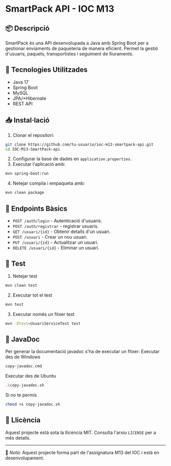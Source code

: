 # SmartPack API - IOC M13

## 📦 Descripció

SmartPack és una API desenvolupada a Java amb Spring Boot per a gestionar enviaments de paqueteria de manera eficient. Permet la gestió d'usuaris, paquets, transportistes i seguiment de lliuraments.

## 🚀 Tecnologies Utilitzades

- Java 17
- Spring Boot
- MySQL
- JPA/*Hibernate
- REST API

## 📥 Instal·lació

1. Clonar el repositori:
```bash
git clone https://github.com/tu-usuario/ioc-m13-smartpack-api.git
cd IOC-M13-SmartPack-api
```
2. Configurar la base de dades en `application.properties`.
3. Executar l'aplicació amb:
```bash
mvn spring-boot:run
```
4. Netejar compila i empaqueta amb:
```bash
mvn clean package
```

## 📡 Endpoints Bàsics

- `POST /auth/login` - Autenticació d'usuaris.
- `POST /auth/registrar` - registrar usuaris.
- `GET /usuari/{id}` - Obtenir detalls d'un usuari.
- `POST /usuari` - Crear un nou usuari.
- `PUT /usuari/{id}` - Actualitzar un usuari.
- `DELETE /usuari/{id}` - Eliminar un usuari.

## 🧪 Test

1. Netejar test
```bash
mvn clean test
```
2. Executar tot el test 
```bash
mvn test
```
3. Executar només un fitxer test 
```bash
mvn -Dtest=UsuariServiceTest test
```

## 📒 JavaDoc
Per generar la documentació javadoc s'ha de executar un fitxer: 
Executar des de Windows
```bash
copy-javadoc.cmd
```
Executar des de Ubuntu
```bash
.\copy-javadoc.sh
```
Si no te permís
```bash
chmod +x copy-javadoc.sh
```

## 📜 Llicència

Aquest projecte està sota la llicència MIT. Consulta l'arxiu `LICENSE` per a més detalls.

---

📌 *Nota:* Aquest projecte forma part de l'assignatura M13 del IOC i està en desenvolupament.
